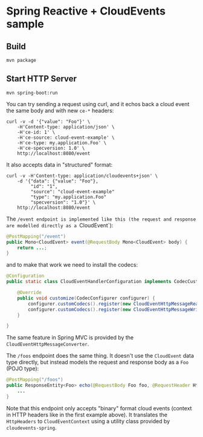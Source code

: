 # Spring Reactive + CloudEvents sample

## Build

```shell
mvn package
```

## Start HTTP Server

```shell
mvn spring-boot:run
```

You can try sending a request using curl, and it echos back a cloud event the same body and with new `ce-*` headers:

```shell
curl -v -d '{"value": "Foo"}' \
    -H'Content-type: application/json' \
    -H'ce-id: 1' \
    -H'ce-source: cloud-event-example' \
    -H'ce-type: my.application.Foo' \
    -H'ce-specversion: 1.0' \
    http://localhost:8080/event
```

It also accepts data in "structured" format:

```shell
curl -v -H'Content-type: application/cloudevents+json' \
    -d '{"data": {"value": "Foo"},
         "id": "1",
         "source": "cloud-event-example"
         "type": "my.application.Foo"
         "specversion": "1.0"}' \
    http://localhost:8080/event
```

The `/event endpoint is implemented like this (the request and response are modelled directly as a `CloudEvent`):

```java
@PostMapping("/event")
public Mono<CloudEvent> event(@RequestBody Mono<CloudEvent> body) {
	return ...;
}
```

and to make that work we need to install the codecs:

```java
@Configuration
public static class CloudEventHandlerConfiguration implements CodecCustomizer {

	@Override
	public void customize(CodecConfigurer configurer) {
		configurer.customCodecs().register(new CloudEventHttpMessageReader());
		configurer.customCodecs().register(new CloudEventHttpMessageWriter());
	}

}
```

The same feature in Spring MVC is provided by the `CloudEventHttpMessageConverter`.


The `/foos` endpoint does the same thing. It doesn't use the `CloudEvent` data type directly, but instead models the request and response body as a `Foo` (POJO type):

```java
@PostMapping("/foos")
public ResponseEntity<Foo> echo(@RequestBody Foo foo, @RequestHeader HttpHeaders headers) {
	...
}
```

Note that this endpoint only accepts "binary" format cloud events (context in HTTP headers like in the first example above). It translates the `HttpHeaders` to `CloudEventContext` using a utility class provided by `cloudevents-spring`.
